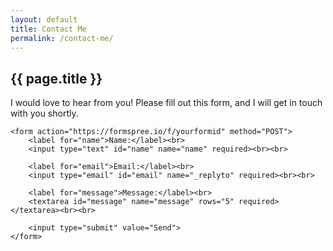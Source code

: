 ```yaml
---
layout: default
title: Contact Me
permalink: /contact-me/
---
```


<section>
    <h2>{{ page.title }}</h2>
    <p>I would love to hear from you! Please fill out this form, and I will get in touch with you shortly.</p>

    <form action="https://formspree.io/f/yourformid" method="POST">
        <label for="name">Name:</label><br>
        <input type="text" id="name" name="name" required><br><br>

        <label for="email">Email:</label><br>
        <input type="email" id="email" name="_replyto" required><br><br>

        <label for="message">Message:</label><br>
        <textarea id="message" name="message" rows="5" required></textarea><br><br>

        <input type="submit" value="Send">
    </form>
</section>

